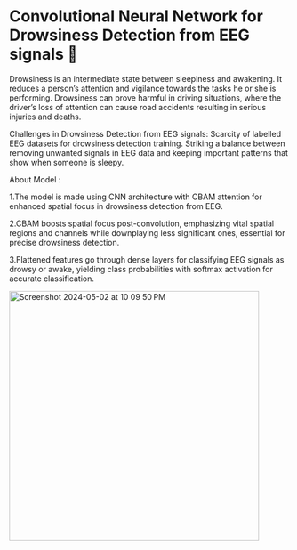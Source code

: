 # Convolutional Neural Network for Drowsiness Detection from EEG signals 🚀

Drowsiness is an intermediate state between sleepiness and awakening. It reduces a person’s attention and vigilance towards the tasks he or she is performing. Drowsiness can prove harmful in driving situations, where the driver’s loss of attention can cause road accidents resulting in serious injuries and deaths.

Challenges in Drowsiness Detection from EEG signals: Scarcity of labelled EEG datasets for drowsiness detection training. Striking a balance between removing unwanted signals in EEG data
and keeping important patterns that show when someone is sleepy.

About Model :

1.The model is made using CNN architecture with CBAM attention for enhanced spatial focus in drowsiness detection from EEG.

2.CBAM boosts spatial focus post-convolution, emphasizing vital spatial regions and channels while downplaying less significant ones, essential for precise drowsiness detection.

3.Flattened features go through dense layers for classifying EEG signals as drowsy or awake, yielding class probabilities with softmax activation for accurate classification.

<img width="449" alt="Screenshot 2024-05-02 at 10 09 50 PM" src="https://github.com/KamakshiOjha/Convolutional-Neural-Network-for-Drowsiness-Detection-from-EEG-signals/assets/114620432/22a6d3d0-2b71-4fbf-b5d9-6b507d26e5ea">
